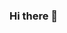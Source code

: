 ### Hi there 👋

<!--<iframe src="https://giphy.com/embed/qjOnvGp8coEWk" width="480" height="272" frameBorder="0" class="giphy-embed" allowFullScreen></iframe><p><a href="https://giphy.com/gifs/knockout-conor-jos-qjOnvGp8coEWk">via GIPHY</a></p>
**fanavar/fanavar** is a ✨ _special_ ✨ repository because its `README.md` (this file) appears on your GitHub profile.

Here are some ideas to get you started:

- 🔭 I’m currently working on ...
- 🌱 I’m currently learning ...
- 👯 I’m looking to collaborate on ...
- 🤔 I’m looking for help with ...
- 💬 Ask me about ...
- 📫 How to reach me: ...
- 😄 Pronouns: ...
- ⚡ Fun fact: ...
-->
